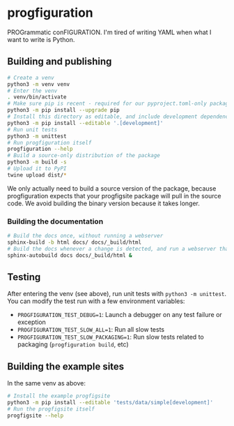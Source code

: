 # progfiguration

PROGrammatic conFIGURATION.
I'm tired of writing YAML when what I want to write is Python.

## Building and publishing

```sh
# Create a venv
python3 -m venv venv
# Enter the venv
. venv/bin/activate
# Make sure pip is recent - required for our pyproject.toml-only package
python3 -m pip install --upgrade pip
# Install this directory as editable, and include development dependencies
python3 -m pip install --editable '.[development]'
# Run unit tests
python3 -m unittest
# Run progfiguration itself
progfiguration --help
# Build a source-only distribution of the package
python3 -m build -s
# Upload it to PyPI
twine upload dist/*
```

We only actually need to build a source version of the package,
because progfiguration expects that your progfigsite package will pull in the source code.
We avoid building the binary version because it takes longer.

### Building the documentation

```sh
# Build the docs once, without running a webserver
sphinx-build -b html docs/ docs/_build/html
# Build the docs whenever a change is detected, and run a webserver that supports automatic live reload
sphinx-autobuild docs docs/_build/html &
```

## Testing

After entering the venv (see above), run unit tests with `python3 -m unittest`.
You can modify the test run with a few environment variables:

* `PROGFIGURATION_TEST_DEBUG=1`: Launch a debugger on any test failure or exception
* `PROGFIGURATION_TEST_SLOW_ALL=1`: Run all slow tests
* `PROGFIGURATION_TEST_SLOW_PACKAGING=1`: Run slow tests related to packaging (`progfiguration build`, etc)

## Building the example sites

In the same venv as above:

```sh
# Install the example progfigsite
python3 -m pip install --editable 'tests/data/simple[development]'
# Run the progfigsite itself
progfigsite --help
```
